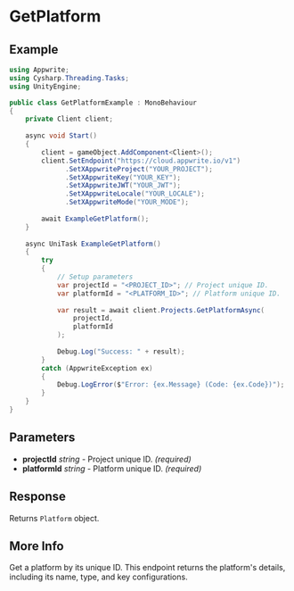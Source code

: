 # GetPlatform

## Example

```csharp
using Appwrite;
using Cysharp.Threading.Tasks;
using UnityEngine;

public class GetPlatformExample : MonoBehaviour
{
    private Client client;
    
    async void Start()
    {
        client = gameObject.AddComponent<Client>();
        client.SetEndpoint("https://cloud.appwrite.io/v1")
              .SetXAppwriteProject("YOUR_PROJECT");
              .SetXAppwriteKey("YOUR_KEY");
              .SetXAppwriteJWT("YOUR_JWT");
              .SetXAppwriteLocale("YOUR_LOCALE");
              .SetXAppwriteMode("YOUR_MODE");
        
        await ExampleGetPlatform();
    }
    
    async UniTask ExampleGetPlatform()
    {
        try
        {
            // Setup parameters
            var projectId = "<PROJECT_ID>"; // Project unique ID.
            var platformId = "<PLATFORM_ID>"; // Platform unique ID.
            
            var result = await client.Projects.GetPlatformAsync(
                projectId,
                platformId
            );
            
            Debug.Log("Success: " + result);
        }
        catch (AppwriteException ex)
        {
            Debug.LogError($"Error: {ex.Message} (Code: {ex.Code})");
        }
    }
}
```

## Parameters

- **projectId** *string* - Project unique ID. *(required)*
- **platformId** *string* - Platform unique ID. *(required)*

## Response

Returns `Platform` object.
## More Info

Get a platform by its unique ID. This endpoint returns the platform&#039;s details, including its name, type, and key configurations. 
